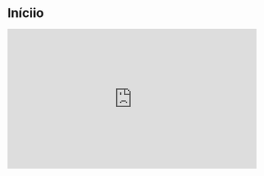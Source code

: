 # Iníciio

<iframe width="560" height="315" src="https://www.youtube.com/embed/v4ps7jmSVsc?si=sdxwVcJiw1xWG--u" title="YouTube video player" frameborder="0" allow="accelerometer; autoplay; clipboard-write; encrypted-media; gyroscope; picture-in-picture; web-share" referrerpolicy="strict-origin-when-cross-origin" allowfullscreen></iframe>